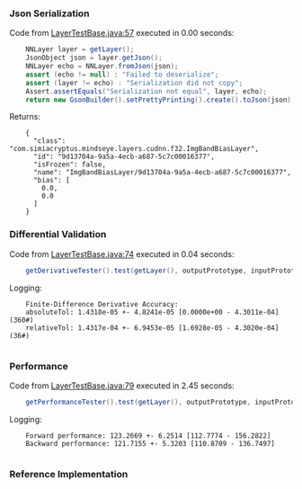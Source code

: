 ### Json Serialization
Code from [LayerTestBase.java:57](../../../../../../../../../MindsEye/src/test/java/com/simiacryptus/mindseye/layers/LayerTestBase.java#L57) executed in 0.00 seconds: 
```java
    NNLayer layer = getLayer();
    JsonObject json = layer.getJson();
    NNLayer echo = NNLayer.fromJson(json);
    assert (echo != null) : "Failed to deserialize";
    assert (layer != echo) : "Serialization did not copy";
    Assert.assertEquals("Serialization not equal", layer, echo);
    return new GsonBuilder().setPrettyPrinting().create().toJson(json);
```

Returns: 

```
    {
      "class": "com.simiacryptus.mindseye.layers.cudnn.f32.ImgBandBiasLayer",
      "id": "9d13704a-9a5a-4ecb-a687-5c7c00016377",
      "isFrozen": false,
      "name": "ImgBandBiasLayer/9d13704a-9a5a-4ecb-a687-5c7c00016377",
      "bias": [
        0.0,
        0.0
      ]
    }
```



### Differential Validation
Code from [LayerTestBase.java:74](../../../../../../../../../MindsEye/src/test/java/com/simiacryptus/mindseye/layers/LayerTestBase.java#L74) executed in 0.04 seconds: 
```java
    getDerivativeTester().test(getLayer(), outputPrototype, inputPrototype);
```
Logging: 
```
    Finite-Difference Derivative Accuracy:
    absoluteTol: 1.4318e-05 +- 4.8241e-05 [0.0000e+00 - 4.3011e-04] (360#)
    relativeTol: 1.4317e-04 +- 6.9453e-05 [1.6928e-05 - 4.3020e-04] (36#)
    
```

### Performance
Code from [LayerTestBase.java:79](../../../../../../../../../MindsEye/src/test/java/com/simiacryptus/mindseye/layers/LayerTestBase.java#L79) executed in 2.45 seconds: 
```java
    getPerformanceTester().test(getLayer(), outputPrototype, inputPrototype);
```
Logging: 
```
    Forward performance: 123.2669 +- 6.2514 [112.7774 - 156.2822]
    Backward performance: 121.7155 +- 5.3203 [110.8709 - 136.7497]
    
```

### Reference Implementation
